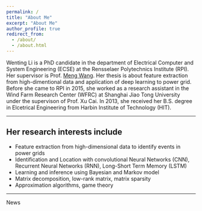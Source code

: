 ```yaml
---
permalink: /
title: "About Me"
excerpt: "About Me"
author_profile: true
redirect_from: 
  - /about/
  - /about.html
---
```

Wenting Li is a PhD candidate in the department of Electrical Computer and System Engineering (ECSE) at the Rensselaer Polytechnics Institute (RPI). Her supervisor is Prof. [Meng Wang](https://ecse.rpi.edu/~wang/). Her thesis is about feature extraction from high-dimentional data and application of deep learning to power grid. Before she came to RPI in 2015, she worked as a research assistant in the Wind Farm Research Center (WFRC) at Shanghai Jiao Tong University under the supervison of Prof. Xu Cai. In 2013, she received her B.S. degree in Elcetrical Engineering from Harbin Institute of Technology (HIT). 

---
## Her research interests include
* Feature extraction from high-dimensional data to identify events in power grids
* Identification and Location with convolutional Neural Networks (CNN), Recurrent Neural Networks (RNN), Long-Short Term Memory (LSTM)
* Learning and inference using Bayesian and Markov model 
* Matrix decomposition, low-rank matrix, matrix sparsity
* Approximation algorithms, game theory

---
News

